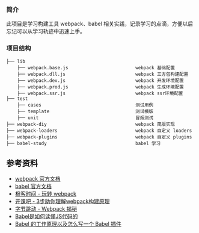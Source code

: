 ### 简介

此项目是学习构建工具 webpack、babel 相关实践，记录学习的点滴，方便以后忘记可以从学习轨迹中迅速上手。

### 项目结构

```
├── lib
    ├── webpack.base.js                         webpack 基础配置
    ├── webpack.dll.js                          webpack 三方包构建配置          
    ├── webpack.dev.js                          webpack 开发环境配置
    ├── webpack.prod.js                         webpack 生成环境配置
    ├── webpack.ssr.js                          webpack ssr环境配置
├── test
    ├── cases                                   测试用例
    ├── template                                测试模版          
    ├── unit                                    冒烟测试
├── webpack-diy                                 webpack 简版实现
├── webpack-loaders                             webpack 自定义 loaders
├── webpack-plugins                             webpack 自定义 plugins
├── babel-study                                 babel 学习

```

## 参考资料

- [webpack 官方文档](https://webpack.js.org/)
- [babel 官方文档](https://babeljs.io/)
- [极客时间 - 玩转 webpack](https://time.geekbang.org/course/intro/100028901)
- [开课吧 - 3步助你理解webpack构建原理](https://learn.kaikeba.com/catalog/211875)
- [字节跳动 - Webpack 揭秘](https://juejin.im/post/6844903685407916039)
- [Babel是如何读懂JS代码的](https://zhuanlan.zhihu.com/p/27289600)
- [Babel 的工作原理以及怎么写一个 Babel 插件](https://cloud.tencent.com/developer/article/1520124)
